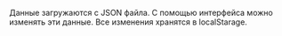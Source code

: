 Данные загружаются с JSON файла.
С помощью интерфейса  можно изменять эти данные.
Все изменения хранятся в localStarage.

